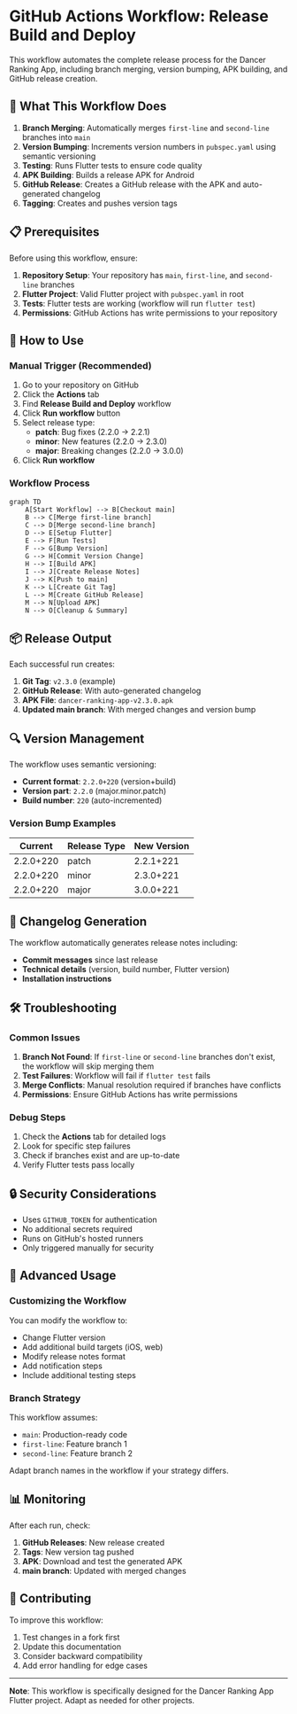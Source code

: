 # GitHub Actions Workflow: Release Build and Deploy

This workflow automates the complete release process for the Dancer Ranking App, including branch merging, version bumping, APK building, and GitHub release creation.

## 🚀 What This Workflow Does

1. **Branch Merging**: Automatically merges `first-line` and `second-line` branches into `main`
2. **Version Bumping**: Increments version numbers in `pubspec.yaml` using semantic versioning
3. **Testing**: Runs Flutter tests to ensure code quality
4. **APK Building**: Builds a release APK for Android
5. **GitHub Release**: Creates a GitHub release with the APK and auto-generated changelog
6. **Tagging**: Creates and pushes version tags

## 📋 Prerequisites

Before using this workflow, ensure:

1. **Repository Setup**: Your repository has `main`, `first-line`, and `second-line` branches
2. **Flutter Project**: Valid Flutter project with `pubspec.yaml` in root
3. **Tests**: Flutter tests are working (workflow will run `flutter test`)
4. **Permissions**: GitHub Actions has write permissions to your repository

## 🔧 How to Use

### Manual Trigger (Recommended)

1. Go to your repository on GitHub
2. Click the **Actions** tab
3. Find **Release Build and Deploy** workflow
4. Click **Run workflow** button
5. Select release type:
   - **patch**: Bug fixes (2.2.0 → 2.2.1)
   - **minor**: New features (2.2.0 → 2.3.0)
   - **major**: Breaking changes (2.2.0 → 3.0.0)
6. Click **Run workflow**

### Workflow Process

```mermaid
graph TD
    A[Start Workflow] --> B[Checkout main]
    B --> C[Merge first-line branch]
    C --> D[Merge second-line branch]
    D --> E[Setup Flutter]
    E --> F[Run Tests]
    F --> G[Bump Version]
    G --> H[Commit Version Change]
    H --> I[Build APK]
    I --> J[Create Release Notes]
    J --> K[Push to main]
    K --> L[Create Git Tag]
    L --> M[Create GitHub Release]
    M --> N[Upload APK]
    N --> O[Cleanup & Summary]
```

## 📦 Release Output

Each successful run creates:

1. **Git Tag**: `v2.3.0` (example)
2. **GitHub Release**: With auto-generated changelog
3. **APK File**: `dancer-ranking-app-v2.3.0.apk`
4. **Updated main branch**: With merged changes and version bump

## 🔍 Version Management

The workflow uses semantic versioning:

- **Current format**: `2.2.0+220` (version+build)
- **Version part**: `2.2.0` (major.minor.patch)
- **Build number**: `220` (auto-incremented)

### Version Bump Examples

| Current | Release Type | New Version |
|---------|--------------|-------------|
| 2.2.0+220 | patch | 2.2.1+221 |
| 2.2.0+220 | minor | 2.3.0+221 |
| 2.2.0+220 | major | 3.0.0+221 |

## 📝 Changelog Generation

The workflow automatically generates release notes including:

- **Commit messages** since last release
- **Technical details** (version, build number, Flutter version)
- **Installation instructions**

## 🛠️ Troubleshooting

### Common Issues

1. **Branch Not Found**: If `first-line` or `second-line` branches don't exist, the workflow will skip merging them
2. **Test Failures**: Workflow will fail if `flutter test` fails
3. **Merge Conflicts**: Manual resolution required if branches have conflicts
4. **Permissions**: Ensure GitHub Actions has write permissions

### Debug Steps

1. Check the **Actions** tab for detailed logs
2. Look for specific step failures
3. Check if branches exist and are up-to-date
4. Verify Flutter tests pass locally

## 🔒 Security Considerations

- Uses `GITHUB_TOKEN` for authentication
- No additional secrets required
- Runs on GitHub's hosted runners
- Only triggered manually for security

## 🚀 Advanced Usage

### Customizing the Workflow

You can modify the workflow to:

- Change Flutter version
- Add additional build targets (iOS, web)
- Modify release notes format
- Add notification steps
- Include additional testing steps

### Branch Strategy

This workflow assumes:
- `main`: Production-ready code
- `first-line`: Feature branch 1
- `second-line`: Feature branch 2

Adapt branch names in the workflow if your strategy differs.

## 📊 Monitoring

After each run, check:

1. **GitHub Releases**: New release created
2. **Tags**: New version tag pushed
3. **APK**: Download and test the generated APK
4. **main branch**: Updated with merged changes

## 🤝 Contributing

To improve this workflow:

1. Test changes in a fork first
2. Update this documentation
3. Consider backward compatibility
4. Add error handling for edge cases

---

**Note**: This workflow is specifically designed for the Dancer Ranking App Flutter project. Adapt as needed for other projects.